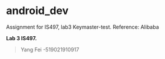 # android_dev
Assignment for IS497, lab3 Keymaster-test. Reference: Alibaba

**Lab 3 IS497.**
> Yang Fei -519021910917
